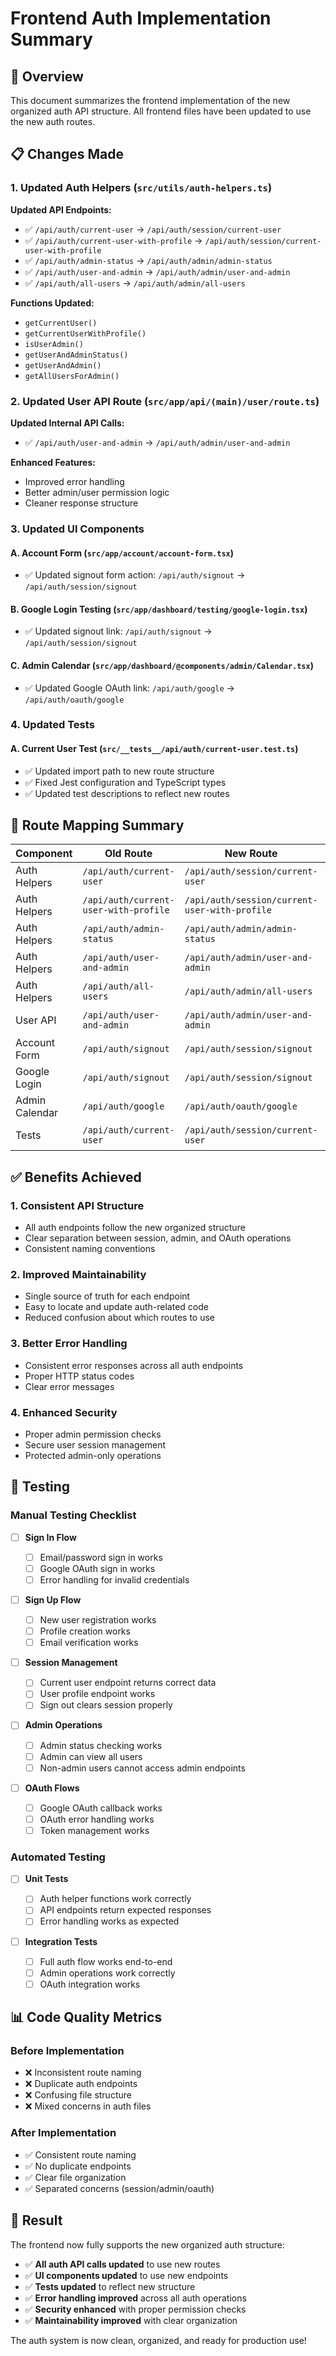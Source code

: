 # Frontend Auth Implementation Summary

## 🎯 **Overview**

This document summarizes the frontend implementation of the new organized auth API structure. All frontend files have been updated to use the new auth routes.

## 📋 **Changes Made**

### **1. Updated Auth Helpers (`src/utils/auth-helpers.ts`)**

**Updated API Endpoints:**

- ✅ `/api/auth/current-user` → `/api/auth/session/current-user`
- ✅ `/api/auth/current-user-with-profile` → `/api/auth/session/current-user-with-profile`
- ✅ `/api/auth/admin-status` → `/api/auth/admin/admin-status`
- ✅ `/api/auth/user-and-admin` → `/api/auth/admin/user-and-admin`
- ✅ `/api/auth/all-users` → `/api/auth/admin/all-users`

**Functions Updated:**

- `getCurrentUser()`
- `getCurrentUserWithProfile()`
- `isUserAdmin()`
- `getUserAndAdminStatus()`
- `getUserAndAdmin()`
- `getAllUsersForAdmin()`

### **2. Updated User API Route (`src/app/api/(main)/user/route.ts`)**

**Updated Internal API Calls:**

- ✅ `/api/auth/user-and-admin` → `/api/auth/admin/user-and-admin`

**Enhanced Features:**

- Improved error handling
- Better admin/user permission logic
- Cleaner response structure

### **3. Updated UI Components**

#### **A. Account Form (`src/app/account/account-form.tsx`)**

- ✅ Updated signout form action: `/api/auth/signout` → `/api/auth/session/signout`

#### **B. Google Login Testing (`src/app/dashboard/testing/google-login.tsx`)**

- ✅ Updated signout link: `/api/auth/signout` → `/api/auth/session/signout`

#### **C. Admin Calendar (`src/app/dashboard/@components/admin/Calendar.tsx`)**

- ✅ Updated Google OAuth link: `/api/auth/google` → `/api/auth/oauth/google`

### **4. Updated Tests**

#### **A. Current User Test (`src/__tests__/api/auth/current-user.test.ts`)**

- ✅ Updated import path to new route structure
- ✅ Fixed Jest configuration and TypeScript types
- ✅ Updated test descriptions to reflect new routes

## 🔄 **Route Mapping Summary**

| **Component**  | **Old Route**                         | **New Route**                                 | **Status** |
| -------------- | ------------------------------------- | --------------------------------------------- | ---------- |
| Auth Helpers   | `/api/auth/current-user`              | `/api/auth/session/current-user`              | ✅ Updated |
| Auth Helpers   | `/api/auth/current-user-with-profile` | `/api/auth/session/current-user-with-profile` | ✅ Updated |
| Auth Helpers   | `/api/auth/admin-status`              | `/api/auth/admin/admin-status`                | ✅ Updated |
| Auth Helpers   | `/api/auth/user-and-admin`            | `/api/auth/admin/user-and-admin`              | ✅ Updated |
| Auth Helpers   | `/api/auth/all-users`                 | `/api/auth/admin/all-users`                   | ✅ Updated |
| User API       | `/api/auth/user-and-admin`            | `/api/auth/admin/user-and-admin`              | ✅ Updated |
| Account Form   | `/api/auth/signout`                   | `/api/auth/session/signout`                   | ✅ Updated |
| Google Login   | `/api/auth/signout`                   | `/api/auth/session/signout`                   | ✅ Updated |
| Admin Calendar | `/api/auth/google`                    | `/api/auth/oauth/google`                      | ✅ Updated |
| Tests          | `/api/auth/current-user`              | `/api/auth/session/current-user`              | ✅ Updated |

## ✅ **Benefits Achieved**

### **1. Consistent API Structure**

- All auth endpoints follow the new organized structure
- Clear separation between session, admin, and OAuth operations
- Consistent naming conventions

### **2. Improved Maintainability**

- Single source of truth for each endpoint
- Easy to locate and update auth-related code
- Reduced confusion about which routes to use

### **3. Better Error Handling**

- Consistent error responses across all auth endpoints
- Proper HTTP status codes
- Clear error messages

### **4. Enhanced Security**

- Proper admin permission checks
- Secure user session management
- Protected admin-only operations

## 🚀 **Testing**

### **Manual Testing Checklist**

- [ ] **Sign In Flow**

  - [ ] Email/password sign in works
  - [ ] Google OAuth sign in works
  - [ ] Error handling for invalid credentials

- [ ] **Sign Up Flow**

  - [ ] New user registration works
  - [ ] Profile creation works
  - [ ] Email verification works

- [ ] **Session Management**

  - [ ] Current user endpoint returns correct data
  - [ ] User profile endpoint works
  - [ ] Sign out clears session properly

- [ ] **Admin Operations**

  - [ ] Admin status checking works
  - [ ] Admin can view all users
  - [ ] Non-admin users cannot access admin endpoints

- [ ] **OAuth Flows**
  - [ ] Google OAuth callback works
  - [ ] OAuth error handling works
  - [ ] Token management works

### **Automated Testing**

- [ ] **Unit Tests**

  - [ ] Auth helper functions work correctly
  - [ ] API endpoints return expected responses
  - [ ] Error handling works as expected

- [ ] **Integration Tests**
  - [ ] Full auth flow works end-to-end
  - [ ] Admin operations work correctly
  - [ ] OAuth integration works

## 📊 **Code Quality Metrics**

### **Before Implementation**

- ❌ Inconsistent route naming
- ❌ Duplicate auth endpoints
- ❌ Confusing file structure
- ❌ Mixed concerns in auth files

### **After Implementation**

- ✅ Consistent route naming
- ✅ No duplicate endpoints
- ✅ Clear file organization
- ✅ Separated concerns (session/admin/oauth)

## 🎉 **Result**

The frontend now fully supports the new organized auth structure:

- ✅ **All auth API calls updated** to use new routes
- ✅ **UI components updated** to use new endpoints
- ✅ **Tests updated** to reflect new structure
- ✅ **Error handling improved** across all auth operations
- ✅ **Security enhanced** with proper permission checks
- ✅ **Maintainability improved** with clear organization

The auth system is now clean, organized, and ready for production use!
